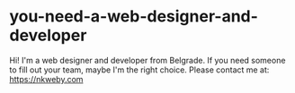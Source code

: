 # you-need-a-web-designer-and-developer
Hi! I'm a web designer and developer from Belgrade. If you need someone to fill out your team, maybe I'm the right choice. Please contact me at:
https://nkweby.com

